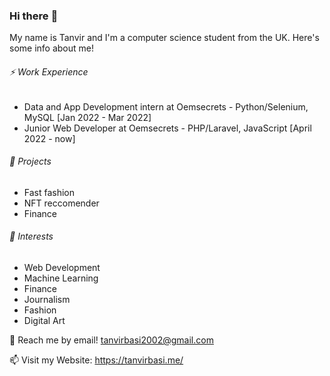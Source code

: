 ### Hi there :wave:

My name is Tanvir and I'm a computer science student from the UK. Here's some info about me!

###### :zap: Work Experience
- Data and App Development intern at Oemsecrets - Python/Selenium, MySQL [Jan 2022 - Mar 2022]
-  Junior Web Developer at Oemsecrets - PHP/Laravel, JavaScript  [April 2022 - now]

###### :telescope: Projects
- Fast fashion 
- NFT reccomender
- Finance

###### :seedling: Interests
- Web Development
- Machine Learning 
- Finance
- Journalism
- Fashion
- Digital Art

:speech_balloon: Reach me by email! tanvirbasi2002@gmail.com

:mailbox: Visit my Website: https://tanvirbasi.me/
